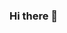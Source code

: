 ### Hi there 👋

<!--[![KnlnKS's LeetCode stats](https://leetcode-stats-six.vercel.app/?username=ybbirgi&theme=dark)](https://github.com/KnlnKS/leetcode-stats)-->
<!--
**ybbirgi/ybbirgi** is a ✨ _special_ ✨ repository because its `README.md` (this file) appears on your GitHub profile.

Here are some ideas to get you started:

- 🔭 I’m currently working on ...
- 🌱 I’m currently learning ...
- 👯 I’m looking to collaborate on ...
- 🤔 I’m looking for help with ...
- 💬 Ask me about ...
- 📫 How to reach me: ...
- 😄 Pronouns: ...
- ⚡ Fun fact: ...
-->
